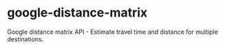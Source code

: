 # google-distance-matrix
Google distance matrix API - Estimate travel time and distance for multiple destinations.

